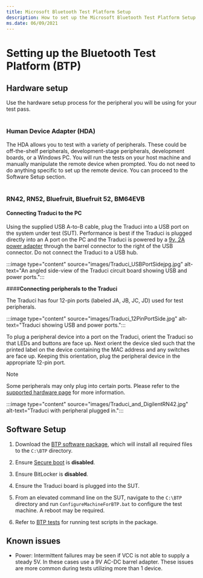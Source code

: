 ```yaml
---
title: Microsoft Bluetooth Test Platform Setup
description: How to set up the Microsoft Bluetooth Test Platform Setup 
ms.date: 06/09/2021
---
```


# Setting up the Bluetooth Test Platform (BTP)

## Hardware setup
Use the hardware setup process for the peripheral you will be using for your test pass.
<br><br>

### Human Device Adapter (HDA)
The HDA allows you to test with a variety of peripherals. These could be off-the-shelf peripherals, development-stage peripherals, development boards, or a Windows PC. You will run the tests on your host machine and manually manipulate the remote device when prompted. You do not need to do anything specific to set up the remote device. You can proceed to the Software Setup section.
<br><br>

### RN42, RN52, Bluefruit, Bluefruit 52, BM64EVB 
#### <b>Connecting Traduci to the PC</b>
Using the supplied USB A-to-B cable, plug the Traduci into a USB port on the system under test (SUT). Performance is best if the Traduci is plugged directly into an A port on the PC and the Traduci is powered by a [9v, 2A power adapter](https://www.digikey.com/product-detail/en/qualtek/QFWB-18-9-US01/Q1181-ND/8260129) through the barrel connector to the right of the USB connector. Do not connect the Traduci to a USB hub.

:::image type="content" source="images/Traduci_USBPortSidejpg.jpg" alt-text="An angled side-view of the Traduci circuit board showing USB and power ports.":::

####<b>Connecting peripherals to the Traduci</b>

The Traduci has four 12-pin ports (labeled JA, JB, JC, JD) used for test peripherals.

:::image type="content" source="images/Traduci_12PinPortSide.jpg" alt-text="Traduci showing USB and power ports.":::

To plug a peripheral device into a port on the Traduci, orient the Traduci so that LEDs and buttons are face up. Next orient the device sled such that the printed label on the device containing the MAC address and any switches are face up. Keeping this orientation, plug the peripheral device in the appropriate 12-pin port.

> [!NOTE]
> Some peripherals may only plug into certain ports.  Please refer to the [supported hardware page](testing-BTP-hw.md) for more information.

:::image type="content" source="images/Traduci_and_DigilentRN42.jpg" alt-text="Traduci with peripheral plugged in.":::

## Software Setup

1. Download the [BTP software package](testing-BTP-software-package.md), which will install all required files to the `C:\BTP` directory.

2. Ensure [Secure boot](/windows-hardware/design/device-experiences/oem-secure-boot) is **disabled**.

3. Ensure BitLocker is **disabled**.

4. Ensure the Traduci board is plugged into the SUT.

5. From an elevated command line on the SUT, navigate to the `C:\BTP` directory and run `ConfigureMachineForBTP.bat` to configure the test machine. A reboot may be required.

6. Refer to [BTP tests](testing-BTP-Tests.md) for running test scripts in the package.

## Known issues

- Power: Intermittent failures may be seen if VCC is not able to supply a steady 5V. In these cases use a 9V AC-DC barrel adapter. These issues are more common during tests utilizing more than 1 device.
